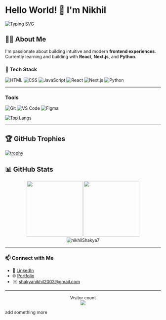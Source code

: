# Hello World! 👋 I'm Nikhil

[![Typing SVG](https://readme-typing-svg.demolab.com?font=Fira+Code&pause=1000&color=22F729&width=435&lines=Open+Source+Contributor;Tech+Enthusiast)](https://git.io/typing-svg)

## 👨‍💻 About Me

I'm passionate about building intuitive and modern **frontend experiences**.  
Currently learning and building with **React**, **Next.js**, and **Python**.


### 🧰 Tech Stack

![HTML](https://img.shields.io/badge/-HTML5-E34F26?style=flat&logo=html5&logoColor=white)
![CSS](https://img.shields.io/badge/-CSS3-1572B6?style=flat&logo=css3)
![JavaScript](https://img.shields.io/badge/-JavaScript-F7DF1E?style=flat&logo=javascript&logoColor=black)
![React](https://img.shields.io/badge/-React-61DAFB?style=flat&logo=react&logoColor=black)
![Next.js](https://img.shields.io/badge/-Next.js-000000?style=flat&logo=next.js)
![Python](https://img.shields.io/badge/-Python-3776AB?style=flat&logo=python&logoColor=white)

---
### Tools
![Git](https://img.shields.io/badge/-Git-F05032?style=flat-square&logo=git&logoColor=white)
![VS Code](https://img.shields.io/badge/-VS%20Code-007ACC?style=flat-square&logo=visual-studio-code)
![Figma](https://img.shields.io/badge/-Figma-F24E1E?style=flat-square&logo=figma)



[![Top Langs](https://github-readme-stats.vercel.app/api/top-langs/?username=nikhilShakya7&layout=compact&theme=tokyonight)](https://github.com/anuraghazra/github-readme-stats)

---

## 🏆 GitHub Trophies

[![trophy](https://github-profile-trophy.vercel.app/?username=nikhilShakya7&theme=onedark&row=1)](https://github.com/ryo-ma/github-profile-trophy)

## 📊 GitHub Stats

<div align="center">
  <img height="180em" src="https://github-readme-stats.vercel.app/api?username=nikhilShakya7&show_icons=true&theme=tokyonight&include_all_commits=true&count_private=true"/>
  <img height="180em" src="https://github-readme-stats.vercel.app/api/top-langs/?username=nikhilShakya7&layout=compact&langs_count=8&theme=tokyonight"/>
</div>

<div align="center">
  <img src="https://github-readme-streak-stats.herokuapp.com/?user=nikhilShakya7&theme=tokyonight" alt="nikhilShakya7" />
</div>

---
### 📫 Connect with Me
- 💼 [LinkedIn](https://www.linkedin.com/in/nikhil-shakya-00250b290/)
- 🌐 [Portfolio](https://next-js-my-website.vercel.app/)
- ✉️ shakyanikhil2003@gmail.com

---

<p align="center"> 
  Visitor count<br>
  <img src="https://profile-counter.glitch.me/YOUR_USERNAME/count.svg" />
</p>
add something more
